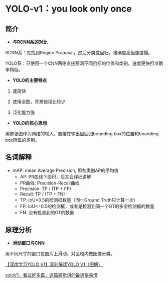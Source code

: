 # YOLO-v1：you look only once

## 简介

* **与RCNN系的对比**

RCNN系：先找到Region Proposal，然后分类或回归。准确度高但速度慢。

YOLO系：只使用一个CNN网络直接预测不同目标的位置和类别。速度更快但准确率稍低。

* **YOLO的主要特点**

1. 速度快

2. 使用全图，背景错误比较少
3. 泛化能力强

* **YOLO的核心思想**

用整张图作为网络的输入，直接在输出层回归bounding box的位置和bounding box所属的类别。

## 名词解释

* mAP: mean Average Precision, 即各类别AP的平均值
  * AP: PR曲线下面积，后文会详细讲解
  * PR曲线: Precision-Recall曲线
  * Precision: TP / (TP + FP)
  * Recall: TP / (TP + FN)
  * TP: IoU>0.5的检测框数量（同一Ground Truth只计算一次）
  * FP: IoU<=0.5的检测框，或者是检测到同一个GT的多余检测框的数量
  * FN: 没有检测到的GT的数量

## 原理分析

* **滑动窗口与CNN**

用不同尺寸的窗口在图片上滑动，对区域内做图像分类。





[【深度学习YOLO V1】深刻解读YOLO V1（图解）](https://blog.csdn.net/c20081052/article/details/80236015?ops_request_misc=&request_id=&biz_id=102&utm_medium=distribute.pc_search_result.none-task-blog-2~all~sobaiduweb~default-0)

[yoloV1，看过好多篇，这篇感觉讲的最通俗易懂](https://blog.csdn.net/m0_37192554/article/details/81092514?ops_request_misc=&request_id=&biz_id=102&utm_medium=distribute.pc_search_result.none-task-blog-2~all~sobaiduweb~default-1)